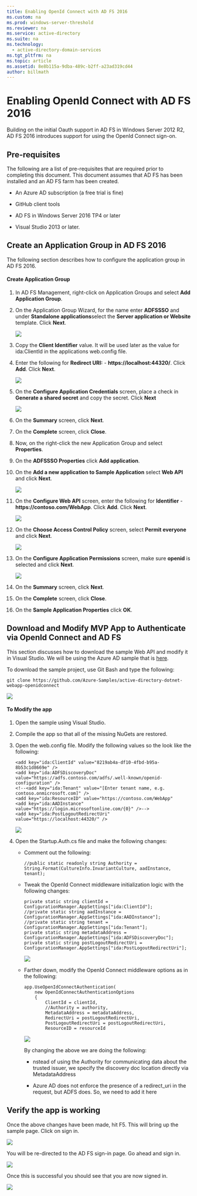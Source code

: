 ```yaml
---
title: Enabling OpenId Connect with AD FS 2016
ms.custom: na
ms.prod: windows-server-threshold
ms.reviewer: na
ms.service: active-directory
ms.suite: na
ms.technology: 
  - active-directory-domain-services
ms.tgt_pltfrm: na
ms.topic: article
ms.assetid: 8e8b115a-9dba-489c-b2ff-a23ad319cd44
author: billmath
---
```

# Enabling OpenId Connect with AD FS 2016
Building on the initial Oauth support in AD FS in Windows Server 2012 R2, AD FS 2016 introduces support for using the OpenId  Connect sign\-on.  
  
## Pre\-requisites  
The following are a list of pre\-requisites that are required prior to completing this document. This document assumes that AD FS has been installed and an AD FS farm has been created.  
  
-   An Azure AD subscription \(a free trial is fine\)  
  
-   GitHub client tools  
  
-   AD FS in Windows Server 2016 TP4 or later  
  
-   Visual Studio 2013 or later.  
  
## Create an Application Group in AD FS 2016  
The following section describes how to configure the application group in AD FS 2016.  
  
#### Create Application Group  
  
1.  In AD FS Management, right\-click on Application Groups and select **Add Application Group**.  
  
2.  On the Application Group Wizard, for the name enter **ADFSSSO** and under **Standalone applications**select the **Server application or Website** template.  Click **Next**.  
  
    ![](../../../media/Enabling-OpenId-Connect-with-AD-FS-2016/AD_FS_OpenID_1.PNG)  
  
3.  Copy the **Client Identifier** value.  It will be used later as the value for ida:ClientId  in the applications web.config file.  
  
4.  Enter the following for **Redirect URI:** \- **https:\/\/localhost:44320\/**.  Click **Add**. Click **Next**.  
  
    ![](../../../media/Enabling-OpenId-Connect-with-AD-FS-2016/AD_FS_OpenID_2.PNG)  
  
5.  On the **Configure Application Credentials** screen, place a check in **Generate a shared secret** and copy the secret. Click **Next**  
  
    ![](../../../media/Enabling-OpenId-Connect-with-AD-FS-2016/AD_FS_OpenID_3.PNG)  
  
6.  On the **Summary** screen,  click **Next**.  
  
7.  On the **Complete** screen,  click **Close**.  
  
8.  Now, on the right\-click the new Application Group and select **Properties**.  
  
9. On the **ADFSSSO Properties** click **Add application**.  
  
10. On the **Add a new application to Sample Application** select **Web API** and click **Next**.  
  
    ![](../../../media/Enabling-OpenId-Connect-with-AD-FS-2016/AD_FS_OpenID_4.PNG)  
  
11. On the **Configure Web API** screen, enter the following for **Identifier** \- **https:\/\/contoso.com\/WebApp**.  Click **Add**. Click **Next**.  
  
    ![](../../../media/Enabling-OpenId-Connect-with-AD-FS-2016/AD_FS_OpenID_7.PNG)  
  
12. On the **Choose Access Control Policy** screen, select **Permit everyone** and click **Next**.  
  
    ![](../../../media/Enabling-OpenId-Connect-with-AD-FS-2016/AD_FS_Confidential_7.PNG)  
  
13. On the **Configure Application Permissions** screen,  make sure **openid** is selected and click **Next**.  
  
    ![](../../../media/Enabling-OpenId-Connect-with-AD-FS-2016/AD_FS_OpenID_7.PNG)  
  
14. On the **Summary** screen,  click **Next**.  
  
15. On the **Complete** screen,  click **Close**.  
  
16. On the **Sample Application Properties** click **OK**.  
  
## Download and Modify MVP App to Authenticate via OpenId Connect and AD FS  
This section discusses how to download the sample Web API and modify it in Visual Studio.   We will be using the Azure AD sample that is [here](https://github.com/Azure-Samples/active-directory-dotnet-webapp-openidconnect).  
  
To download the sample project, use Git Bash and type the following:  
  
```  
git clone https://github.com/Azure-Samples/active-directory-dotnet-webapp-openidconnect  
```  
  
![](../../../media/Enabling-OpenId-Connect-with-AD-FS-2016/AD_FS_OpenID_8.PNG)  
  
#### To Modify the app  
  
1.  Open the sample using Visual Studio.  
  
2.  Compile the app so that all of the missing NuGets are restored.  
  
3.  Open the web.config file.  Modify the following values so the look like the following:  
  
    ```  
    <add key="ida:ClientId" value="8219ab4a-df10-4fbd-b95a-8b53c1d8669e" />  
    <add key="ida:ADFSDiscoveryDoc" value="https://adfs.contoso.com/adfs/.well-known/openid-configuration" />  
    <!--<add key="ida:Tenant" value="[Enter tenant name, e.g. contoso.onmicrosoft.com]" />      
    <add key="ida:ResourceID" value="https://contoso.com/WebApp"  
    <add key="ida:AADInstance" value="https://login.microsoftonline.com/{0}" />-->  
    <add key="ida:PostLogoutRedirectUri" value="https://localhost:44320/" />  
    ```  
  
    ![](../../../media/Enabling-OpenId-Connect-with-AD-FS-2016/AD_FS_OpenID_9.PNG)  
  
4.  Open the Startup.Auth.cs file and make the following changes:  
  
    -   Comment out the following:  
  
        ```  
        //public static readonly string Authority = String.Format(CultureInfo.InvariantCulture, aadInstance, tenant);  
        ```  
  
    -   Tweak the OpenId Connect middleware initialization logic with the following changes:  
  
        ```  
        private static string clientId = ConfigurationManager.AppSettings["ida:ClientId"];  
        //private static string aadInstance = ConfigurationManager.AppSettings["ida:AADInstance"];  
        //private static string tenant = ConfigurationManager.AppSettings["ida:Tenant"];  
        private static string metadataAddress = ConfigurationManager.AppSettings["ida:ADFSDiscoveryDoc"];  
        private static string postLogoutRedirectUri = ConfigurationManager.AppSettings["ida:PostLogoutRedirectUri"];  
        ```  
  
        ![](../../../media/Enabling-OpenId-Connect-with-AD-FS-2016/AD_FS_OpenID_10.PNG)  
  
    -   Farther down, modify the OpenId Connect middleware options as in the following:  
  
        ```  
        app.UseOpenIdConnectAuthentication(  
            new OpenIdConnectAuthenticationOptions  
            {  
                ClientId = clientId,  
                //Authority = authority,  
                MetadataAddress = metadataAddress,  
                RedirectUri = postLogoutRedirectUri,  
                PostLogoutRedirectUri = postLogoutRedirectUri,  
                ResourceID = resourceId  
        ```  
  
        ![](../../../media/Enabling-OpenId-Connect-with-AD-FS-2016/AD_FS_OpenID_11.PNG)  
  
        By changing the above we are doing the following:  
  
        -   nstead of using the Authority for communicating data about the trusted issuer, we specify the discovery doc location directly via MetadataAddress  
  
        -   Azure AD does not enforce the presence of a redirect\_uri in the request, but ADFS does. So, we need to add it here  
  
## Verify the app is working  
Once the above changes have been made, hit F5.  This will bring up the sample page.  Click on sign in.  
  
![](../../../media/Enabling-OpenId-Connect-with-AD-FS-2016/AD_FS_OpenID_12.PNG)  
  
You will be re\-directed to the AD FS sign\-in page.  Go ahead and sign in.  
  
![](../../../media/Enabling-OpenId-Connect-with-AD-FS-2016/AD_FS_OpenID_13.PNG)  
  
Once this is successful you should see that you are now signed in.  
  
![](../../../media/Enabling-OpenId-Connect-with-AD-FS-2016/AD_FS_OpenID_14.PNG)  
  

